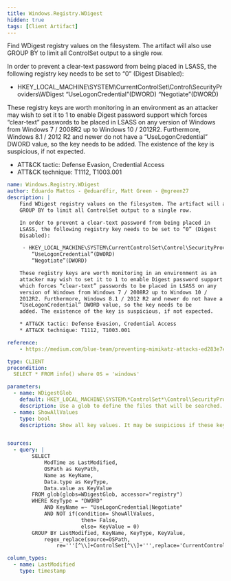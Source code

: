 ```yaml
---
title: Windows.Registry.WDigest
hidden: true
tags: [Client Artifact]
---
```


Find WDigest registry values on the filesystem. The artifact will also use
GROUP BY to limit all ControlSet output to a single row.

In order to prevent a clear-text password from being placed in
LSASS, the following registry key needs to be set to “0” (Digest
Disabled):

 - HKEY_LOCAL_MACHINE\SYSTEM\CurrentControlSet\Control\SecurityProviders\WDigest
    “UseLogonCredential”(DWORD)
    “Negotiate”(DWORD)

These registry keys are worth monitoring in an environment as an
attacker may wish to set it to 1 to enable Digest password support
which forces “clear-text” passwords to be placed in LSASS on any
version of Windows from Windows 7 / 2008R2 up to Windows 10 /
2012R2. Furthermore, Windows 8.1 / 2012 R2 and newer do not have a
“UseLogonCredential” DWORD value, so the key needs to be
added. The existence of the key is suspicious, if not expected.

* ATT&CK tactic: Defense Evasion, Credential Access
* ATT&CK technique: T1112, T1003.001


```yaml
name: Windows.Registry.WDigest
author: Eduardo Mattos - @eduardfir, Matt Green - @mgreen27
description: |
    Find WDigest registry values on the filesystem. The artifact will also use
    GROUP BY to limit all ControlSet output to a single row.

    In order to prevent a clear-text password from being placed in
    LSASS, the following registry key needs to be set to “0” (Digest
    Disabled):

     - HKEY_LOCAL_MACHINE\SYSTEM\CurrentControlSet\Control\SecurityProviders\WDigest
        “UseLogonCredential”(DWORD)
        “Negotiate”(DWORD)

    These registry keys are worth monitoring in an environment as an
    attacker may wish to set it to 1 to enable Digest password support
    which forces “clear-text” passwords to be placed in LSASS on any
    version of Windows from Windows 7 / 2008R2 up to Windows 10 /
    2012R2. Furthermore, Windows 8.1 / 2012 R2 and newer do not have a
    “UseLogonCredential” DWORD value, so the key needs to be
    added. The existence of the key is suspicious, if not expected.

    * ATT&CK tactic: Defense Evasion, Credential Access
    * ATT&CK technique: T1112, T1003.001

reference:
    - https://medium.com/blue-team/preventing-mimikatz-attacks-ed283e7ebdd5

type: CLIENT
precondition:
  SELECT * FROM info() where OS = 'windows'

parameters:
  - name: WDigestGlob
    default: HKEY_LOCAL_MACHINE\SYSTEM\*ControlSet*\Control\SecurityProviders\WDigest\**
    description: Use a glob to define the files that will be searched.
  - name: ShowAllValues
    type: bool
    description: Show all key values. It may be suspicious if these keys exist.


sources:
  - query: |
        SELECT
            ModTime as LastModified,
            OSPath as KeyPath,
            Name as KeyName,
            Data.type as KeyType,
            Data.value as KeyValue
        FROM glob(globs=WDigestGlob, accessor="registry")
        WHERE KeyType = "DWORD"
            AND KeyName =~ "UseLogonCredential|Negotiate"
            AND NOT if(condition= ShowAllValues,
                        then= False,
                        else= KeyValue = 0)
        GROUP BY LastModified, KeyName, KeyType, KeyValue,
            regex_replace(source=OSPath,
                re='''[^\\]+ControlSet[^\\]+''',replace='CurrentControlSet')

column_types:
  - name: LastModified
    type: timestamp

```
